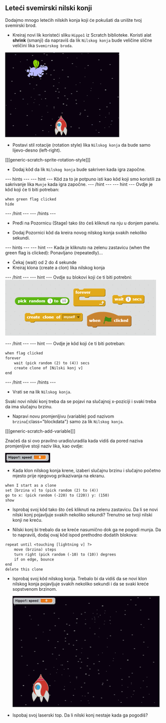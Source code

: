 ## Leteći svemirski nilski konji

Dodajmo mnogo letećih nilskih konja koji će pokušati da unište tvoj svemirski brod.

+ Kreiraj novi lik koristeći sliku `Hippo1` iz Scratch biblioteke. Koristi alat **shrink** (smanji) da napraviš da lik `Nilskog konja` bude veličine slične veličini lika `Svemirskog broda`.

![screenshot](images/invaders-hippo.png)

+ Postavi stil rotacije (rotation style) lika `Nilskog konja` da bude samo lijevo-desno (left-right).

[[[generic-scratch-sprite-rotation-style]]]

+ Dodaj kôd da lik `Nilskog konja` bude sakriven kada igra započne.

\--- hints \--- \--- hint \--- Kôd za to je potpuno isti kao kôd koji smo koristili za sakrivanje lika `Munje` kada igra započne. \--- /hint \--- \--- hint \--- Ovdje je kôd koji će ti biti potreban:

```blocks
when green flag clicked
hide
```

\--- /hint \--- \--- /hints \---

+ Pređi na Pozornicu (Stage) tako što ćeš kliknuti na nju u donjem panelu.

+ Dodaj Pozornici kôd da kreira novog nilskog konja svakih nekoliko sekundi.

\--- hints \--- \--- hint \--- Kada je kliknuto na zelenu zastavicu (when the green flag is clicked): Ponavljano (repeatedly)...

+ Čekaj (wait) od 2 do 4 sekunde
+ Kreiraj klona (create a clon) lika nilskog konja

\--- /hint \--- \--- hint \--- Ovdje su blokovi koji će ti biti potrebni: ![Klon nilskog konja hint](images/clone-hippo-hint.png)

\--- /hint \--- \--- hint \--- Ovdje je kôd koji će ti biti potreban:

```blocks
when flag clicked
forever
    wait (pick random (2) to (4)) secs
    create clone of [Nilski konj v]
end
```

\--- /hint \--- \--- /hints \---

+ Vrati se na lik `Nilskog konja`.

Svaki novi nilski konj treba da se pojavi na slučajnoj x-poziciji i svaki treba da ima slučajnu brzinu.

+ Napravi novu promjenljivu (variable) pod nazivom `brzina`{:class="blockdata"} samo za lik `Nilskog konja`.

[[[generic-scratch-add-variable]]]

Znaćeš da si ovo pravilno uradio/uradila kada vidiš da pored naziva promjenljive stoji naziv lika, kao ovdje:

![screenshot](images/invaders-var-test.png)

+ Kada klon nilskog konja krene, izaberi slučajnu brzinu i slučajno početno mjesto prije njegovog prikazivanja na ekranu.

```blocks
when I start as a clone
set [brzina v] to (pick random (2) to (4))
go to x: (pick random (-220) to (220)) y: (150)
show
```

+ Isprobaj svoj kôd tako što ćeš kliknuti na zelenu zastavicu. Da li se novi nilski konj pojavljuje svakih nekoliko sekundi? Trenutno se tvoji nilski konji ne kreću.

+ Nilski konj bi trebalo da se kreće nasumično dok ga ne pogodi munja. Da to napraviš, dodaj ovaj kôd ispod prethodno dodatih blokova:

```blocks
repeat until <touching [lightning v] ?>
    move (brzina) steps
    turn right (pick random (-10) to (10)) degrees
    if on edge, bounce
end
delete this clone
```

+ Isprobaj svoj kôd nilskog konja. Trebalo bi da vidiš da se novi klon nilskog konja pojavljuje svakih nekoliko sekundi i da se svaki kreće sopstvenom brzinom.
    
    ![screenshot](images/hippo-clones.gif)

+ Ispobaj svoj laserski top. Da li nilski konj nestaje kada ga pogodiš?